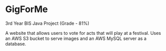 # GigForMe

3rd Year BIS Java Project (Grade - 81%)

A website that allows users to vote for acts that will play at a festival. Uses an AWS S3 bucket to serve images and an AWS MySQL server as a database.
